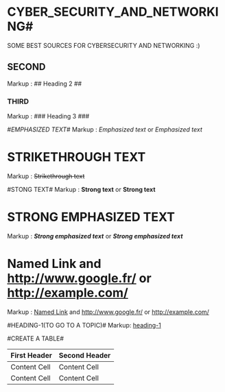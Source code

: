 # CYBER_SECURITY_AND_NETWORKING#
SOME BEST SOURCES FOR CYBERSECURITY AND NETWORKING :)

## SECOND ##
Markup :  ## Heading 2 ##

### THIRD ###
Markup :  ### Heading 3 ###

#_EMPHASIZED TEXT_#
Markup :  _Emphasized text_ or *Emphasized text*

# STRIKETHROUGH TEXT #
Markup :  ~~Strikethrough text~~

#STONG TEXT#
Markup :  __Strong text__ or **Strong text**

# STRONG EMPHASIZED TEXT #
Markup :  ___Strong emphasized text___ or ***Strong emphasized text***

# Named Link and http://www.google.fr/ or http://example.com/ #
Markup :  [Named Link](http://www.google.fr/ "Named link title") and http://www.google.fr/ or <http://example.com/>

#HEADING-1(TO GO TO A TOPIC)#
Markup: [heading-1](#heading-1 "Goto heading-1")


#CREATE A TABLE#

First Header  | Second Header
------------- | -------------
Content Cell  | Content Cell
Content Cell  | Content Cell


